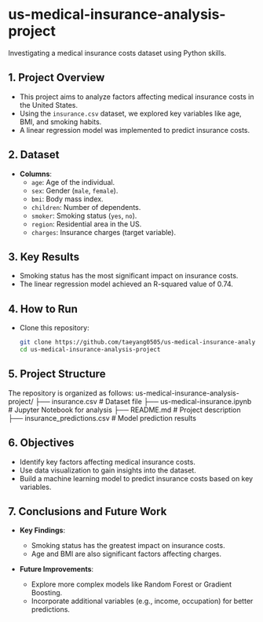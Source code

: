 # us-medical-insurance-analysis-project
Investigating a medical insurance costs dataset using Python skills.

## 1. Project Overview
- This project aims to analyze factors affecting medical insurance costs in the United States.
- Using the `insurance.csv` dataset, we explored key variables like age, BMI, and smoking habits.
- A linear regression model was implemented to predict insurance costs.

## 2. Dataset
- **Columns**:
  - `age`: Age of the individual.
  - `sex`: Gender (`male`, `female`).
  - `bmi`: Body mass index.
  - `children`: Number of dependents.
  - `smoker`: Smoking status (`yes`, `no`).
  - `region`: Residential area in the US.
  - `charges`: Insurance charges (target variable).

## 3. Key Results
- Smoking status has the most significant impact on insurance costs.
- The linear regression model achieved an R-squared value of 0.74.

## 4. How to Run
- Clone this repository:
  ```bash
  git clone https://github.com/taeyang0505/us-medical-insurance-analysis-project.git
  cd us-medical-insurance-analysis-project


## 5. Project Structure
The repository is organized as follows:
us-medical-insurance-analysis-project/
├── insurance.csv                # Dataset file
├── us-medical-insurance.ipynb   # Jupyter Notebook for analysis
├── README.md                    # Project description
├── insurance_predictions.csv    # Model prediction results


## 6. Objectives
- Identify key factors affecting medical insurance costs.
- Use data visualization to gain insights into the dataset.
- Build a machine learning model to predict insurance costs based on key variables.


## 7. Conclusions and Future Work
- **Key Findings**:
  - Smoking status has the greatest impact on insurance costs.
  - Age and BMI are also significant factors affecting charges.

- **Future Improvements**:
  - Explore more complex models like Random Forest or Gradient Boosting.
  - Incorporate additional variables (e.g., income, occupation) for better predictions.
    
